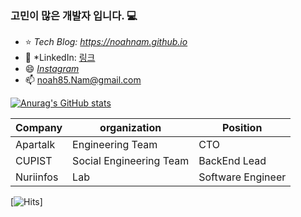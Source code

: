 ### 고민이 많은 개발자 입니다. :computer:

<!--
**noahNam/noahNam** is a ✨ _special_ ✨ repository because its `README.md` (this file) appears on your GitHub profile.

Here are some ideas to get you started:

- 🔭 I’m currently working on ...
- 🌱 I’m currently learning ...
- 👯 I’m looking to collaborate on ...
- 🤔 I’m looking for help with ...
- 💬 Ask me about ...
- 📫 How to reach me: ...
- 😄 Pronouns: ...
- ⚡ Fun fact: ...
-->

- ⭐  *Tech Blog: https://noahnam.github.io*
- 🔗  *LinkedIn: [링크](https://www.linkedin.com/in/%EA%B8%B0%ED%98%81-%EB%82%A8-7716131a0/)
-  😄 *[Instagram](https://www.instagram.com/chacha_seoha/)* 
-  📫 noah85.Nam@gmail.com

[![Anurag's GitHub stats](https://github-readme-stats.vercel.app/api?username=noahNam)](https://github.com/anuraghazra/github-readme-stats)

|Company   	|organization   	|Position   	|
|---	      |---	            |---	        |
|Apartalk   |Engineering Team |CTO        	|
|CUPIST     |Social Engineering Team   	|BackEnd Lead   	|
|Nuriinfos  |Lab   	          |Software Engineer   	|

[![Hits](https://hits.seeyoufarm.com/api/count/incr/badge.svg?url=https%3A%2F%2Fgithub.com%2FnoahNam%2Fhit-counter&count_bg=%2379C83D&title_bg=%23555555&icon=&icon_color=%23E7E7E7&title=hits&edge_flat=false)]
